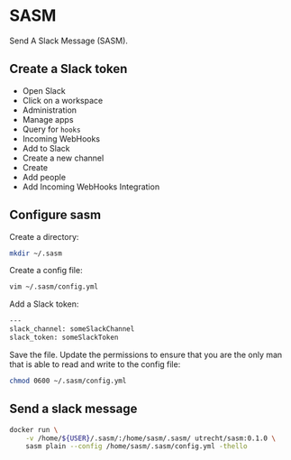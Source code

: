 # SASM

Send A Slack Message (SASM).

## Create a Slack token

* Open Slack
* Click on a workspace
* Administration
* Manage apps
* Query for `hooks`
* Incoming WebHooks
* Add to Slack
* Create a new channel
* Create
* Add people
* Add Incoming WebHooks Integration

## Configure sasm

Create a directory:

```bash
mkdir ~/.sasm
```

Create a config file:

```bash
vim ~/.sasm/config.yml
```

Add a Slack token:

```bash
---
slack_channel: someSlackChannel
slack_token: someSlackToken
```

Save the file. Update the permissions to ensure that you are the
only man that is able to read and write to the config file:

```bash
chmod 0600 ~/.sasm/config.yml
```

## Send a slack message

```bash
docker run \
    -v /home/${USER}/.sasm/:/home/sasm/.sasm/ utrecht/sasm:0.1.0 \
    sasm plain --config /home/sasm/.sasm/config.yml -thello
```

